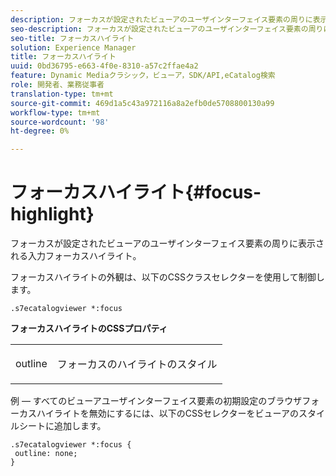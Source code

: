 ```yaml
---
description: フォーカスが設定されたビューアのユーザインターフェイス要素の周りに表示される入力フォーカスハイライト。
seo-description: フォーカスが設定されたビューアのユーザインターフェイス要素の周りに表示される入力フォーカスハイライト。
seo-title: フォーカスハイライト
solution: Experience Manager
title: フォーカスハイライト
uuid: 0bd36795-e663-4f0e-8310-a57c2ffae4a2
feature: Dynamic Mediaクラシック，ビューア，SDK/API,eCatalog検索
role: 開発者、業務従事者
translation-type: tm+mt
source-git-commit: 469d1a5c43a972116a8a2efb0de5708800130a99
workflow-type: tm+mt
source-wordcount: '98'
ht-degree: 0%

---
```



# フォーカスハイライト{#focus-highlight}

フォーカスが設定されたビューアのユーザインターフェイス要素の周りに表示される入力フォーカスハイライト。

<!--<a id="section_E8B3D0BF9FF548F188F717D6EA65EC32"></a>-->

フォーカスハイライトの外観は、以下のCSSクラスセレクターを使用して制御します。

```
.s7ecatalogviewer *:focus
```

**フォーカスハイライトのCSSプロパティ**

<table id="table_C48C56E696304C9BAFEE71BA9EA9A174"> 
 <tbody> 
  <tr> 
   <td colname="col1"> <p> <span class="codeph"> outline  </span> </p> </td> 
   <td colname="col2"> <p> フォーカスのハイライトのスタイル </p> </td> 
  </tr> 
 </tbody> 
</table>

例 — すべてのビューアユーザインターフェイス要素の初期設定のブラウザフォーカスハイライトを無効にするには、以下のCSSセレクターをビューアのスタイルシートに追加します。

```
.s7ecatalogviewer *:focus { 
 outline: none; 
}
```

